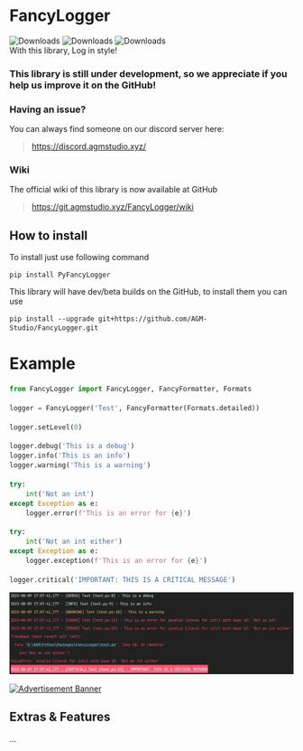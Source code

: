 # FancyLogger
![Downloads](https://pepy.tech/badge/pyfancylogger)
![Downloads](https://pepy.tech/badge/pyfancylogger/week)
![Downloads](https://pepy.tech/badge/pyfancylogger/month)  
With this library, Log in style!

### This library is still under development, so we appreciate if you help us improve it on the GitHub!

### Having an issue?
You can always find someone on our discord server here:
> https://discord.agmstudio.xyz/

### Wiki
The official wiki of this library is now available at GitHub
> https://git.agmstudio.xyz/FancyLogger/wiki

## How to install
To install just use following command
```shell
pip install PyFancyLogger
```
This library will have dev/beta builds on the GitHub, to install them you can use

```shell
pip install --upgrade git+https://github.com/AGM-Studio/FancyLogger.git
```

# Example

```python
from FancyLogger import FancyLogger, FancyFormatter, Formats

logger = FancyLogger('Test', FancyFormatter(Formats.detailed))

logger.setLevel(0)

logger.debug('This is a debug')
logger.info('This is an info')
logger.warning('This is a warning')

try:
    int('Not an int')
except Exception as e:
    logger.error(f'This is an error for {e}')
    
try:
    int('Not an int either')
except Exception as e:
    logger.exception(f'This is an error for {e}')

logger.critical('IMPORTANT: THIS IS A CRITICAL MESSAGE')
```
![Result](https://raw.githubusercontent.com/AGM-Studio/FancyLogger/master/Example.jpg)

[![Advertisement Banner](https://2captcha.com/referral-banners/2captcha/08.gif)](https://2captcha.com/?from=19092307)

## Extras & Features
...